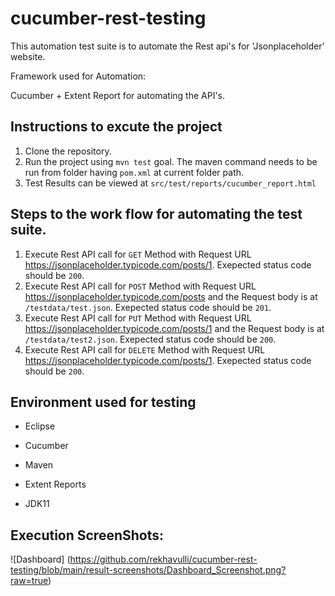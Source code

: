 # cucumber-rest-testing
This automation test suite is to automate the Rest api's for 'Jsonplaceholder' website.

Framework used for Automation:

Cucumber + Extent Report for automating the API's.

## Instructions to excute the project
1. Clone the repository.
2. Run the project using `mvn test` goal. The maven command needs to be run from folder having `pom.xml` at current folder path.
3. Test Results can be viewed at `src/test/reports/cucumber_report.html`

## Steps to the work flow for automating the test suite.

1. Execute Rest API call for `GET` Method with Request URL https://jsonplaceholder.typicode.com/posts/1. Exepected status code should be `200`.
2. Execute Rest API call for `POST` Method with Request URL https://jsonplaceholder.typicode.com/posts and the Request body is at `/testdata/test.json`. Exepected status code should be `201`.
3. Execute Rest API call for `PUT` Method with Request URL https://jsonplaceholder.typicode.com/posts/1 and the Request body is at `/testdata/test2.json`. Exepected status code should be `200`.
4. Execute Rest API call for `DELETE` Method with Request URL https://jsonplaceholder.typicode.com/posts/1. Exepected status code should be `200`.


## Environment used for testing
* Eclipse

* Cucumber

* Maven

* Extent Reports

* JDK11


## Execution ScreenShots:

![Dashboard] (https://github.com/rekhavulli/cucumber-rest-testing/blob/main/result-screenshots/Dashboard_Screenshot.png?raw=true)


